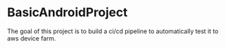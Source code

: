 # BasicAndroidProject
The goal of this project is to build a ci/cd pipeline to automatically test it to aws device farm.
